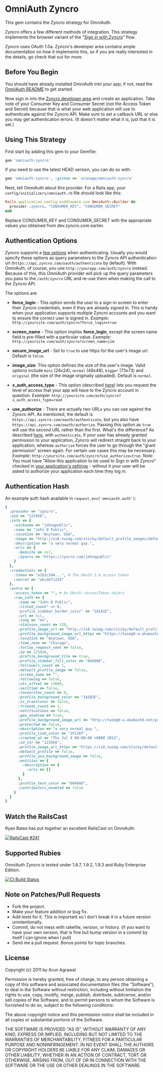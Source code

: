 # OmniAuth Zyncro

This gem contains the Zyncro strategy for OmniAuth.

Zyncro offers a few different methods of integration. This strategy implements the browser variant of the "[Sign in with Zyncro](https://dev.zyncro.com/docs/auth/implementing-sign-zyncro)" flow.

Zyncro uses OAuth 1.0a. Zyncro's developer area contains ample documentation on how it implements this, so if you are really interested in the details, go check that out for more.

## Before You Begin

You should have already installed OmniAuth into your app; if not, read the [OmniAuth README](https://github.com/intridea/omniauth) to get started.

Now sign in into the [Zyncro developer area](http://dev.zyncro.com) and create an application. Take note of your Consumer Key and Consumer Secret (not the Access Token and Secret) because that is what your web application will use to authenticate against the Zyncro API. Make sure to set a callback URL or else you may get authentication errors. (It doesn't matter what it is, just that it is set.)

## Using This Strategy

First start by adding this gem to your Gemfile:

```ruby
gem 'omniauth-zyncro'
```

If you need to use the latest HEAD version, you can do so with:

```ruby
gem 'omniauth-zyncro', :github => 'arunagw/omniauth-zyncro'
```

Next, tell OmniAuth about this provider. For a Rails app, your `config/initializers/omniauth.rb` file should look like this:

```ruby
Rails.application.config.middleware.use OmniAuth::Builder do
  provider :zyncro, "CONSUMER_KEY", "CONSUMER_SECRET"
end
```

Replace CONSUMER_KEY and CONSUMER_SECRET with the appropriate values you obtained from dev.zyncro.com earlier.

## Authentication Options

Zyncro supports a [few options](https://dev.zyncro.com/docs/api/1/get/oauth/authenticate) when authenticating. Usually you would specify these options as query parameters to the Zyncro API authentication url (`https://api.zyncro.com/oauth/authenticate` by default). With OmniAuth, of course, you use `http://yourapp.com/auth/zyncro` instead. Because of this, this OmniAuth provider will pick up the query parameters you pass to the `/auth/zyncro` URL and re-use them when making the call to the Zyncro API.

The options are:

* **force_login** - This option sends the user to a sign-in screen to enter their Zyncro credentials, even if they are already signed in. This is handy when your application supports multiple Zyncro accounts and you want to ensure the correct user is signed in. *Example:* `http://yoursite.com/auth/zyncro?force_login=true`

* **screen_name** - This option implies **force_login**, except the screen name field is pre-filled with a particular value. *Example:* `http://yoursite.com/auth/zyncro?screen_name=jim`

* **secure_image_url** - Set to `true` to use https for the user's image url. Default is `false`.

* **image_size**: This option defines the size of the user's image. Valid options include `mini` (24x24), `normal` (48x48), `bigger` (73x73) and `original` (the size of the image originally uploaded). Default is `normal`.

* **x_auth_access_type** - This option (described [here](https://dev.zyncro.com/docs/api/1/post/oauth/request_token)) lets you request the level of access that your app will have to the Zyncro account in question. *Example:* `http://yoursite.com/auth/zyncro?x_auth_access_type=read`

* **use_authorize** - There are actually two URLs you can use against the Zyncro API. As mentioned, the default is `https://api.zyncro.com/oauth/authenticate`, but you also have `https://api.zyncro.com/oauth/authorize`. Passing this option as `true` will use the second URL rather than the first. What's the difference? As described [here](https://dev.zyncro.com/docs/api/1/get/oauth/authenticate), with `authenticate`, if your user has already granted permission to your application, Zyncro will redirect straight back to your application, whereas `authorize` forces the user to go through the "grant permission" screen again. For certain use cases this may be necessary. *Example:* `http://yoursite.com/auth/zyncro?use_authorize=true`. *Note:* You must have "Allow this application to be used to Sign in with Zyncro" checked in [your application's settings](https://dev.zyncro.com/apps) - without it your user will be asked to authorize your application each time they log in.

## Authentication Hash
An example auth hash available in `request.env['omniauth.auth']`:

```ruby
{
  :provider => "zyncro",
  :uid => "123456",
  :info => {
    :nickname => "johnqpublic",
    :name => "John Q Public",
    :location => "Anytown, USA",
    :image => "http://si0.twimg.com/sticky/default_profile_images/default_profile_2_normal.png",
    :description => "a very normal guy.",
    :urls => {
      :Website => nil,
      :Zyncro => "https://zyncro.com/johnqpublic"
    }
  },
  :credentials => {
    :token => "a1b2c3d4...", # The OAuth 2.0 access token
    :secret => "abcdef1234"
  },
  :extra => {
    :access_token => "", # An OAuth::AccessToken object
    :raw_info => {
      :name => "John Q Public",
      :listed_count" => 0,
      :profile_sidebar_border_color" => "181A1E",
      :url => nil,
      :lang => "en",
      :statuses_count => 129,
      :profile_image_url => "http://si0.twimg.com/sticky/default_profile_images/default_profile_2_normal.png",
      :profile_background_image_url_https => "https://twimg0-a.akamaihd.net/profile_background_images/229171796/pattern_036.gif",
      :location => "Anytown, USA",
      :time_zone => "Chicago",
      :follow_request_sent => false,
      :id => 123456,
      :profile_background_tile => true,
      :profile_sidebar_fill_color => "666666",
      :followers_count => 1,
      :default_profile_image => false,
      :screen_name => "",
      :following => false,
      :utc_offset => -3600,
      :verified => false,
      :favourites_count => 0,
      :profile_background_color => "1A1B1F",
      :is_translator => false,
      :friends_count => 1,
      :notifications => false,
      :geo_enabled => true,
      :profile_background_image_url => "http://twimg0-a.akamaihd.net/profile_background_images/229171796/pattern_036.gif",
      :protected => false,
      :description => "a very normal guy.",
      :profile_link_color => "2FC2EF",
      :created_at => "Thu Jul 4 00:00:00 +0000 2013",
      :id_str => "123456",
      :profile_image_url_https => "https://si0.twimg.com/sticky/default_profile_images/default_profile_2_normal.png",
      :default_profile => false,
      :profile_use_background_image => false,
      :entities => {
        :description => {
          :urls => []
        }
      },
      :profile_text_color => "666666",
      :contributors_enabled => false
    }
  }
}
```

## Watch the RailsCast

Ryan Bates has put together an excellent RailsCast on OmniAuth:

[![RailsCast #241](http://railscasts.com/static/episodes/stills/241-simple-omniauth-revised.png "RailsCast #241 - Simple OmniAuth (revised)")](http://railscasts.com/episodes/241-simple-omniauth-revised)

## Supported Rubies

OmniAuth Zyncro is tested under 1.8.7, 1.9.2, 1.9.3 and Ruby Enterprise Edition.

[![CI Build
Status](https://secure.travis-ci.org/arunagw/omniauth-zyncro.png)](http://travis-ci.org/arunagw/omniauth-zyncro)

## Note on Patches/Pull Requests

- Fork the project.
- Make your feature addition or bug fix.
- Add tests for it. This is important so I don’t break it in a future version unintentionally.
- Commit, do not mess with rakefile, version, or history. (if you want to have your own version, that is fine but bump version in a commit by itself I can ignore when I pull)
- Send me a pull request. Bonus points for topic branches.

## License

Copyright (c) 2011 by Arun Agrawal

Permission is hereby granted, free of charge, to any person obtaining a copy of this software and associated documentation files (the "Software"), to deal in the Software without restriction, including without limitation the rights to use, copy, modify, merge, publish, distribute, sublicense, and/or sell copies of the Software, and to permit persons to whom the Software is furnished to do so, subject to the following conditions:

The above copyright notice and this permission notice shall be included in all copies or substantial portions of the Software.

THE SOFTWARE IS PROVIDED "AS IS", WITHOUT WARRANTY OF ANY KIND, EXPRESS OR IMPLIED, INCLUDING BUT NOT LIMITED TO THE WARRANTIES OF MERCHANTABILITY, FITNESS FOR A PARTICULAR PURPOSE AND NONINFRINGEMENT. IN NO EVENT SHALL THE AUTHORS OR COPYRIGHT HOLDERS BE LIABLE FOR ANY CLAIM, DAMAGES OR OTHER LIABILITY, WHETHER IN AN ACTION OF CONTRACT, TORT OR OTHERWISE, ARISING FROM, OUT OF OR IN CONNECTION WITH THE SOFTWARE OR THE USE OR OTHER DEALINGS IN THE SOFTWARE.
